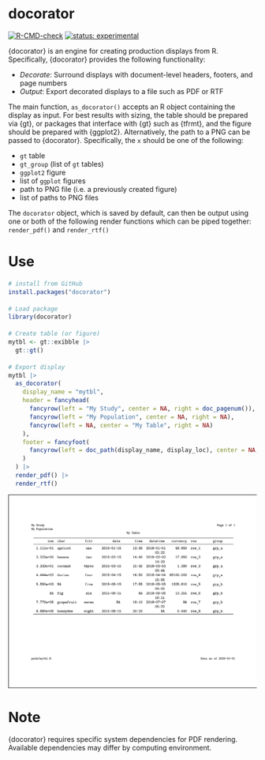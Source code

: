# docorator 

<!-- badges: start -->
[![R-CMD-check](https://github.com/GSK-Biostatistics/docorator/actions/workflows/R-CMD-check.yaml/badge.svg)](https://github.com/GSK-Biostatistics/docorator/actions/workflows/R-CMD-check.yaml) 
[![status:
experimental](https://github.com/GIScience/badges/raw/master/status/experimental.svg)](https://github.com/GIScience/badges#experimental)
<!-- badges: end -->

{docorator} is an engine for creating production displays from R. Specifically, {docorator} provides the following functionality:

- *Decorate*: Surround displays with document-level headers, footers, and page numbers
- *Output*: Export decorated displays to a file such as PDF or RTF

The main function, `as_docorator()` accepts an R object containing the display
as input. For best results with sizing, the table should be prepared via {gt},
or packages that interface with {gt} such as {tfrmt}, and the figure should be
prepared with {ggplot2}. Alternatively, the path to a PNG can be passed to
{docorator}. Specifically, the `x` should be one of the following:

  - `gt` table
  - `gt_group` (list of `gt` tables)
  - `ggplot2` figure
  - list of `ggplot` figures
  - path to PNG file (i.e. a previously created figure)
  - list of paths to PNG files

The `docorator` object, which is saved by default, can then be output using one
or both of the following render functions which can be piped together: `render_pdf()` and `render_rtf()`

# Use

```r
# install from GitHub
install.packages("docorator")

# Load package
library(docorator) 

# Create table (or figure)
mytbl <- gt::exibble |> 
  gt::gt()

# Export display   
mytbl |> 
  as_docorator( 
    display_name = "mytbl",
    header = fancyhead(
      fancyrow(left = "My Study", center = NA, right = doc_pagenum()),
      fancyrow(left = "My Population", center = NA, right = NA),
      fancyrow(left = NA, center = "My Table", right = NA)
    ),
    footer = fancyfoot(
      fancyrow(left = doc_path(display_name, display_loc), center = NA, right = "Data as of 2025-01-01")
    ) 
  ) |> 
  render_pdf() |>
  render_rtf()
```

<img src="man/figures/doc_example.png" alt = "document example" width="700px"/>


# Note

{docorator} requires specific system dependencies for PDF rendering. Available
dependencies may differ by computing environment.
